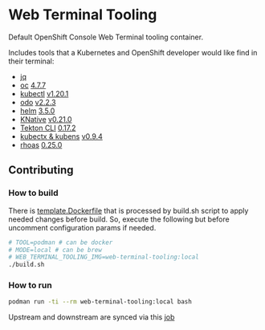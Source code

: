# Web Terminal Tooling

Default OpenShift Console Web Terminal tooling container.

Includes tools that a Kubernetes and OpenShift developer would like find in their terminal:
- [jq](https://github.com/stedolan/jq)
- [oc](https://github.com/openshift/origin) [4.7.7](https://mirror.openshift.com/pub/openshift-v4/x86_64/clients/ocp/4.7.7)
- [kubectl](https://github.com/kubernetes/kubectl) [v1.20.1](https://mirror.openshift.com/pub/openshift-v4/x86_64/clients/ocp/4.7.0)
- [odo](https://github.com/openshift/odo) [v2.2.3](https://mirror.openshift.com/pub/openshift-v4/x86_64/clients/odo/v2.2.3)
- [helm](https://helm.sh/) [3.5.0](https://mirror.openshift.com/pub/openshift-v4/x86_64/clients/helm/3.5.0)
- [KNative](https://github.com/knative/client) [v0.21.0](https://mirror.openshift.com/pub/openshift-v4/x86_64/clients/serverless/0.21.0)
- [Tekton CLI](https://github.com/tektoncd/cli) [0.17.2](https://mirror.openshift.com/pub/openshift-v4/x86_64/clients/pipeline/0.17.2)
- [kubectx & kubens](https://github.com/ahmetb/kubectx) [v0.9.4](https://github.com/ahmetb/kubectx/releases/tag/v0.9.4)
- [rhoas](https://github.com/redhat-developer/app-services-cli) [0.25.0](https://github.com/redhat-developer/app-services-cli/releases/tag/0.25.0)

## Contributing

### How to build

There is [template.Dockerfile](https://github.com/redhat-developer/web-terminal-tooling/blob/master/build/template.Dockerfile) that is processed by build.sh script to apply needed changes before build. So, execute the following but before uncomment configuration params if needed.

```bash
# TOOL=podman # can be docker
# MODE=local # can be brew
# WEB_TERMINAL_TOOLING_IMG=web-terminal-tooling:local
./build.sh
```

### How to run

```bash
podman run -ti --rm web-terminal-tooling:local bash
```

Upstream and downstream are synced via this [job](https://codeready-workspaces-jenkins.rhev-ci-vms.eng.rdu2.redhat.com/job/web-terminal-sync-web-terminal-tooling/)
